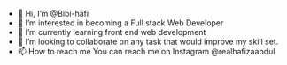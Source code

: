 - 👋 Hi, I’m @Bibi-hafi
- 👀 I’m interested in becoming a Full stack Web Developer 
- 🌱 I’m currently learning front end web development 
- 💞️ I’m looking to collaborate on any task that would improve my skill set.
- 📫 How to reach me You can reach me on Instagram @realhafizaabdul

<!---
Bibi-hafi/Bibi-hafi is a ✨ special ✨ repository because its `README.md` (this file) appears on your GitHub profile.
You can click the Preview link to take a look at your changes.
--->
